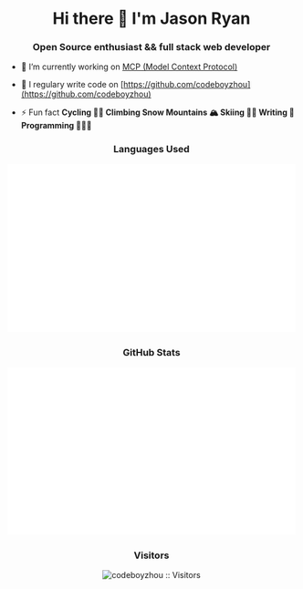 <h1 align="center">Hi there 👋 I'm Jason Ryan</h1>
<h3 align="center">Open Source enthusiast && full stack web developer</h3>

- 🔭&nbsp;I’m currently working on [MCP (Model Context Protocol)](https://github.com/modelcontextprotocol)

- 📝&nbsp;I regulary write code on [https://github.com/codeboyzhou](https://github.com/codeboyzhou)

- ⚡&nbsp;Fun fact **Cycling 🚴🏻 Climbing Snow Mountains 🏔 Skiing 🏂🏻 Writing 📖 Programming 👨🏻‍💻**

<!-- top langs -->
<h3 align="center">Languages Used</h3>
<p align="center">
  <img src="https://raw.githubusercontent.com/codeboyzhou/github-stats/master/generated/languages.svg#gh-dark-mode-only" alt="codeboyzhou :: Languages Used"/>
</p>

<!-- github stats -->
<h3 align="center">GitHub Stats</h3>
<p align="center">
  <img src="https://raw.githubusercontent.com/codeboyzhou/github-stats/master/generated/overview.svg#gh-dark-mode-only" alt="codeboyzhou :: Profile Stats"/>
</p>

<!-- visitors -->
<h3 align="center">Visitors</h3>
<p align="center">
  <img src="https://profile-counter.glitch.me/{codeboyzhou}/count.svg" alt="codeboyzhou :: Visitors"/>
</p>

<!--

Here are some ideas to get you started:

- 🔭 I’m currently working on ...
- 🌱 I’m currently learning ...
- 👯 I’m looking to collaborate on ...
- 🤔 I’m looking for help with ...
- 💬 Ask me about ...
- 📫 How to reach me: ...
- 😄 Pronouns: ...
- ⚡ Fun fact: ...

-->
